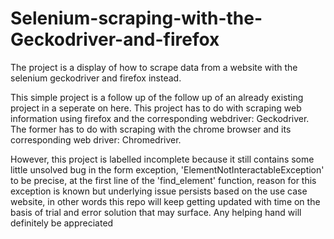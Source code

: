# Selenium-scraping-with-the-Geckodriver-and-firefox
The project is a display of how to scrape data from a website with the selenium geckodriver and firefox instead. 

This simple project is a follow up of the follow up of an already existing project in a seperate on here. This project has to do with scraping web information using firefox and the corresponding webdriver: Geckodriver. The former has to do with scraping with the chrome browser and its corresponding web driver: Chromedriver.

However, this project is labelled incomplete because it still contains some little unsolved bug in the form exception, 'ElementNotInteractableException' to be precise, at the first line of the 'find_element' function, reason for this exception is known but underlying issue persists based on the use case website, in other words this repo will keep getting updated with time on the basis of trial and error solution that may surface. Any helping hand will definitely be appreciated
